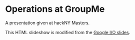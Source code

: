 # Operations at GroupMe #

A presentation given at hackNY Masters.

This HTML slideshow is modified from the [Google I/O slides][1].


[1]: https://code.google.com/p/io-2012-slides/
